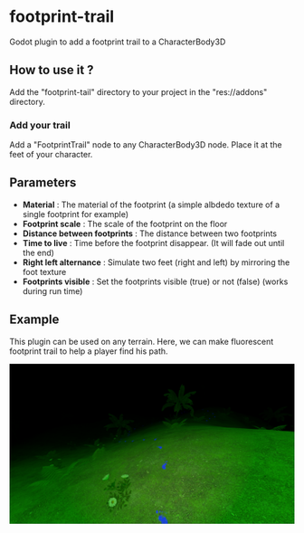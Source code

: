 # footprint-trail
Godot plugin to add a footprint trail to a CharacterBody3D

## How to use it ?
Add the "footprint-tail" directory to your project in the "res://addons" directory.
### Add your trail
Add a "FootprintTrail" node to any CharacterBody3D node. Place it at the feet of your character.

## Parameters
- **Material** : The material of the footprint (a simple albdedo texture of a single footprint for example)
- **Footprint scale** : The scale of the footprint on the floor
- **Distance between footprints** : The distance between two footprints
- **Time to live** : Time before the footprint disappear. (It will fade out until the end)
- **Right left alternance** : Simulate two feet (right and left) by mirroring the foot texture
- **Footprints visible** : Set the footprints visible (true) or not (false) (works during run time)

## Example
This plugin can be used on any terrain. Here, we can make fluorescent footprint trail to help a player find his path.

![Screenshot from an example](https://github.com/Adr1enR1chard/footprint-trail/blob/76db0b493bf5af2fdae8409c4d58f7b6d0d932df/screenshot1.png)

